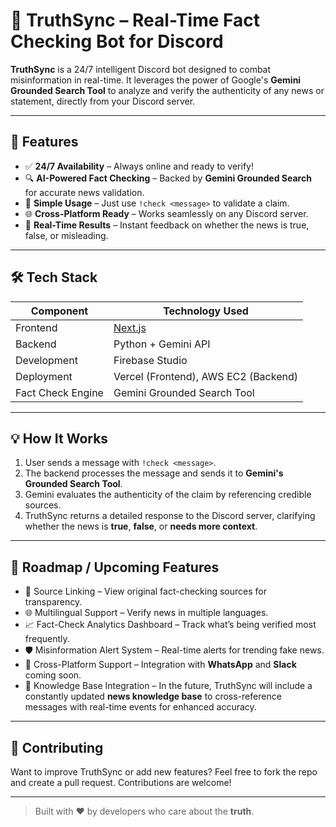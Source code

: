 # 🧠 TruthSync – Real-Time Fact Checking Bot for Discord

**TruthSync** is a 24/7 intelligent Discord bot designed to combat misinformation in real-time. It leverages the power of Google's **Gemini Grounded Search Tool** to analyze and verify the authenticity of any news or statement, directly from your Discord server.

---

## 🚀 Features

- ✅ **24/7 Availability** – Always online and ready to verify!
- 🔍 **AI-Powered Fact Checking** – Backed by **Gemini Grounded Search** for accurate news validation.
- 💬 **Simple Usage** – Just use `!check <message>` to validate a claim.
- 🌐 **Cross-Platform Ready** – Works seamlessly on any Discord server.
- 📡 **Real-Time Results** – Instant feedback on whether the news is true, false, or misleading.

---


## 🛠️ Tech Stack

| Component       | Technology Used                 |
|----------------|----------------------------------|
| Frontend       | [Next.js](https://nextjs.org/)   |
| Backend        | Python + Gemini API              |
| Development    | Firebase Studio                  |
| Deployment     | Vercel (Frontend), AWS EC2 (Backend) |
| Fact Check Engine | Gemini Grounded Search Tool    |

---

## 💡 How It Works

1. User sends a message with `!check <message>`.
2. The backend processes the message and sends it to **Gemini's Grounded Search Tool**.
3. Gemini evaluates the authenticity of the claim by referencing credible sources.
4. TruthSync returns a detailed response to the Discord server, clarifying whether the news is **true**, **false**, or **needs more context**.

---


## 🧪 Roadmap / Upcoming Features

- 🔗 Source Linking – View original fact-checking sources for transparency.
- 🌐 Multilingual Support – Verify news in multiple languages.
- 📈 Fact-Check Analytics Dashboard – Track what’s being verified most frequently.
- 🛡️ Misinformation Alert System – Real-time alerts for trending fake news.
- 🤖 Cross-Platform Support – Integration with **WhatsApp** and **Slack** coming soon.
- 📰 Knowledge Base Integration – In the future, TruthSync will include a constantly updated **news knowledge base** to cross-reference messages with real-time events for enhanced accuracy.


---

## 🤝 Contributing

Want to improve TruthSync or add new features? Feel free to fork the repo and create a pull request. Contributions are welcome!


---

> Built with ❤️ by developers who care about the **truth**.

